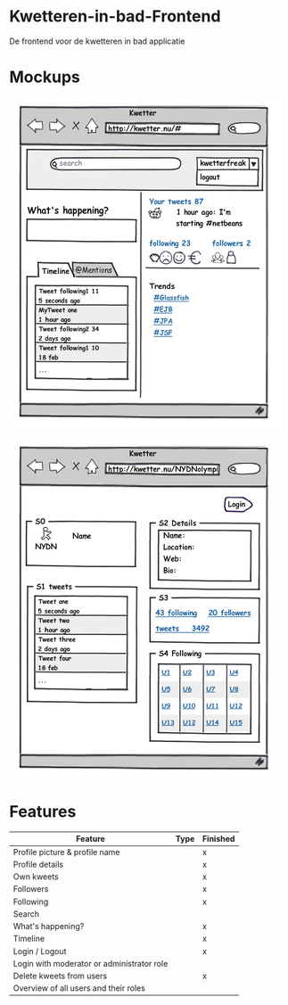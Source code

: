 # Kwetteren-in-bad-Frontend
De frontend voor de kwetteren in bad applicatie

# Mockups
![Screen 1](docs/s2.png)

![Screen 2](docs/s1.png)

# Features
| Feature                                    | Type | Finished |
|--------------------------------------------|------|----------|
| Profile picture & profile name             |      |    x     |
| Profile details                            |      |    x     |
| Own kweets                                 |      |    x     |
| Followers                                  |      |    x     |
| Following                                  |      |    x     |
| Search                                     |      |          |
| What's happening?                          |      |    x     |
| Timeline                                   |      |    x     |
| Login / Logout                             |      |    x     |
| Login with moderator or administrator role |      |          |
| Delete kweets from users                   |      |    x     |
| Overview of all users and their roles      |      |          |
